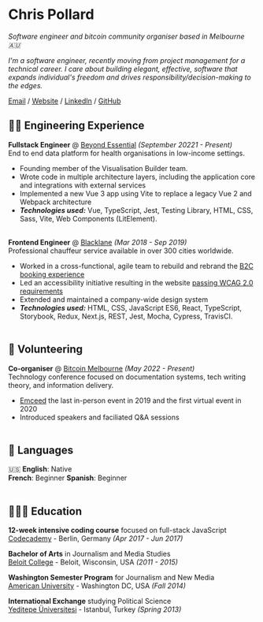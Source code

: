 # Chris Pollard

_Software engineer and bitcoin community organiser based in Melbourne 🇦🇺_ <br>

_I'm a software engineer, recently moving from project management for a technical career. I care about building elegant, effective, software that expands individual's freedom and drives responsibility/decision-making to the edges._ <br>

[Email](mailto:cpollard@proton.me) / [Website](https://workwithcrispy.com/) / [LinkedIn](https://www.linkedin.com/in/chris-pollard-au/) / [GitHub](https://github.com/chris-pollard/) 

## 👨‍💻 Engineering Experience

**Fullstack Engineer** @ [Beyond Essential](https://bes.au) _(September 20221 - Present)_ <br>
End to end data platform for health organisations in low-income settings.
  - Founding member of the Visualisation Builder team.
  - Wrote code in multiple architecture layers, including the application core and integrations with external services
  - Implemented a new Vue 3 app using Vite to replace a legacy Vue 2 and Webpack architecture
  - **_Technologies used:_** Vue, TypeScript, Jest, Testing Library, HTML, CSS, Sass, Vite, Web Components (LitElement).
<br><br>

**Frontend Engineer** @ [Blacklane](https://www.blacklane.com/en) _(Mar 2018 - Sep 2019)_ <br>
Professional chauffeur service available in over 300 cities worldwide.
  - Worked in a cross-functional, agile team to rebuild and rebrand the [B2C booking experience](https://www.blacklane.com/en/)
  - Led an accessibility initiative resulting in the website [passing WCAG 2.0 requirements](https://www.blacklane.com/en/accessibility/)
  - Extended and maintained a company-wide design system
  - **_Technologies used:_** HTML, CSS, JavaScript ES6, React, TypeScript, Storybook, Redux, Next.js, REST, Jest, Mocha, Cypress, TravisCI.
  <br><br>

## 📌 Volunteering

**Co-organiser** @ [Bitcoin Melbourne](https://bitcoinonly.melbourne) _(May 2022 - Present)_<br>
Technology conference focused on documentation systems, tech writing theory, and information delivery.
  - [Emceed](https://workwithcarolyn.com/speaking/emcee) the last in-person event in 2019 and the first virtual event in 2020 
  - Introduced speakers and faciliated Q&A sessions
  <br><br>


## 💬 Languages

🇺🇸 **English**: Native <br>
 **French**: Beginner
 **Spanish**: Beginner
<br><br>

## 👩🏼‍🎓 Education

**12-week intensive coding course** focused on full-stack JavaScript<br>
[Codecademy](https://www.spiced-academy.com/) - Berlin, Germany _(Apr 2017 - Jun 2017)_ <br>

**Bachelor of Arts** in Journalism and Media Studies<br>
[Beloit College](https://www.beloit.edu/) - Beloit, Wisconsin, USA _(2011 - 2015)_

**Washington Semester Program** for Journalism and New Media<br>
[American University](https://www.american.edu/) - Washington DC, USA _(Fall 2014)_

**International Exchange** studying Political Science<br>
[Yeditepe Üniversitesi](https://yeditepe.edu.tr/en) - Istanbul, Turkey _(Spring 2013)_
